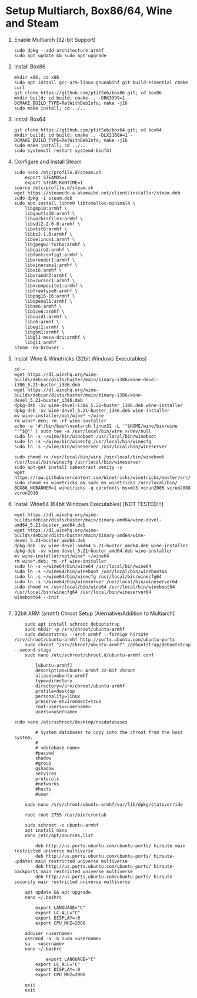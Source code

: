 # Setup Multiarch, Box86/64, Wine and Steam

1. Enable Multiarch (32-bit Support)
	```
	sudo dpkg --add-architecture armhf
	sudo apt update && sudo apt upgrade
	```
2. Install Box86
	```
	mkdir x86; cd x86
	sudo apt install gcc-arm-linux-gnueabihf git build-essential cmake curl
	git clone https://github.com/ptitSeb/box86.git; cd box86
	mkdir build; cd build; cmake .. -DRK3399=1 -DCMAKE_BUILD_TYPE=RelWithDebInfo; make -j16
	sudo make install; cd ../..
	```
3. Install Box64
	```
	git clone https://github.com/ptitSeb/box64.git; cd box64
	mkdir build; cd build; cmake .. -DLX2160A=1 -DCMAKE_BUILD_TYPE=RelWithDebInfo; make -j16
	sudo make install; cd ../..
	sudo systemctl restart systemd-binfmt
	```
4. Configure and Install Steam
	```
	sudo nano /etc/profile.d/steam.sh
		export STEAMOS=1
		export STEAM_RUNTIME=1
	source /etc/profile.d/steam.sh
	wget https://steamcdn-a.akamaihd.net/client/installer/steam.deb
	sudo dpkg -i steam.deb
	sudo apt install libnm0 libtcmalloc-minimal4 \
		libgmp10:armhf \
		libgnutls30:armhf \
		libvorbisfile3:armhf \
		libsdl2-2.0-0:armhf \
		libxtst6:armhf \
		libbz2-1.0:armhf \
		libselinux1:armhf \
		libjpeg62-turbo:armhf \
		libcairo2:armhf \
		libfontconfig1:armhf \
		libxrender1:armhf \
		libxinerama1:armhf \
		libxi6:armhf \
		libxrandr2:armhf \
		libxcursor1:armhf \
		libxcomposite1:armhf \
		libfreetype6:armhf \
		libpng16-16:armhf \
		libopenal1:armhf \
		libsm6:armhf \
		libice6:armhf \
		libuuid1:armhf \
		libc6:armhf \
		libegl1:armhf \
		libgbm1:armhf \
		libgl1-mesa-dri:armhf \
		libgl1:armhf
	steam -no-browser .
	```
5. Install Wine & Winetricks (32bit Windows Executables)
	```
	cd ~
	wget https://dl.winehq.org/wine-builds/debian/dists/buster/main/binary-i386/wine-devel-i386_5.21~buster_i386.deb
	wget https://dl.winehq.org/wine-builds/debian/dists/buster/main/binary-i386/wine-devel_5.21~buster_i386.deb
	dpkg-deb -xv wine-devel-i386_5.21~buster_i386.deb wine-installer
	dpkg-deb -xv wine-devel_5.21~buster_i386.deb wine-installer
	mv wine-installer/opt/wine* ~/wine
	rm wine*.deb; rm -rf wine-installer
	echo -e '#!/bin/bash\nsetarch linux32 -L '"$HOME/wine/bin/wine "'"$@"' | sudo tee -a /usr/local/bin/wine >/dev/null
	sudo ln -s ~/wine/bin/wineboot /usr/local/bin/wineboot
	sudo ln -s ~/wine/bin/winecfg /usr/local/bin/winecfg
	sudo ln -s ~/wine/bin/wineserver /usr/local/bin/wineserver
	
	sudo chmod +x /usr/local/bin/wine /usr/local/bin/wineboot /usr/local/bin/winecfg /usr/local/bin/wineserver
	sudo apt-get install cabextract zenity -y
	wget https://raw.githubusercontent.com/Winetricks/winetricks/master/src/winetricks
	sudo chmod +x winetricks && sudo mv winetricks /usr/local/bin/
	BOX86_NOBANNER=1 winetricks -q corefonts msxml3 vcrun2005 vcrun2008 vcrun2010
	```
6. Install Wine64 (64bit Windows Executables) [NOT TESTED!!!]
	```
	wget https://dl.winehq.org/wine-builds/debian/dists/buster/main/binary-amd64/wine-devel-amd64_5.21~buster_amd64.deb
	wget https://dl.winehq.org/wine-builds/debian/dists/buster/main/binary-amd64/wine-devel_5.21~buster_amd64.deb
	dpkg-deb -xv wine-devel-amd64_5.21~buster_amd64.deb wine-installer
	dpkg-deb -xv wine-devel_5.21~buster_amd64.deb wine-installer
	mv wine-installer/opt/wine* ~/wine64
	rm wine*.deb; rm -rf wine-installer
	sudo ln -s ~/wine64/bin/wine64 /usr/local/bin/wine64
	sudo ln -s ~/wine64/bin/wineboot /usr/local/bin/wineboot64
	sudo ln -s ~/wine64/bin/winecfg /usr/local/bin/winecfg64
	sudo ln -s ~/wine64/bin/wineserver /usr/local/bin/wineserver64
	sudo chmod +x /usr/local/bin/wine64 /usr/local/bin/wineboot64 /usr/local/bin/winecfg64 /usr/local/bin/wineserver64
	wineboot64 --init
	```

	```
7. 32bit ARM (armhf) Chroot Setup [Alernative/Addition to Multiarch]
   	```
    	sudo apt install schroot debootstrap
    	sudo mkdir -p /srv/chroot/ubuntu-armhf
    	sudo debootstrap --arch armhf --foreign hirsute /srv/chroot/ubuntu-armhf http://ports.ubuntu.com/ubuntu-ports
    	sudo chroot "/srv/chroot/ubuntu-armhf" /debootstrap/debootstrap --second-stage
    	sudo nano /etc/schroot/chroot.d/ubuntu-armhf.conf
    	
	    	[ubuntu-armhf]
	    	description=Ubuntu Armhf 32-Bit chroot
	    	aliases=ubuntu-armhf
	    	type=directory
	    	directory=/srv/chroot/ubuntu-armhf
	    	profile=desktop
	    	personality=linux
	    	preserve-environment=true
	    	root-users=<username>
	    	users=<username>
	
	sudo nano /etc/schroot/desktop/nssdatabases
	
	    	# System databases to copy into the chroot from the host system.
	    	#
	    	# <database name>
	    	#passwd
	    	shadow
	    	#group
	    	gshadow
	    	services
	    	protocols
	    	#networks
	    	#hosts
	    	#user
      	
    	sudo nano /srv/chroot/ubuntu-armhf/var/lib/dpkg/statoverride
	 
   	   	root root 2755 /usr/bin/crontab
	
    	sudo schroot -c ubuntu-armhf
    	apt install nano
    	nano /etc/apt/sources.list
	  
   	    	deb http://us.ports.ubuntu.com/ubuntu-ports/ hirsute main restricted universe multiverse
	    	deb http://us.ports.ubuntu.com/ubuntu-ports/ hirsute-updates main restricted universe multiverse
	    	deb http://us.ports.ubuntu.com/ubuntu-ports/ hirsute-backports main restricted universe multiverse
	    	deb http://us.ports.ubuntu.com/ubuntu-ports/ hirsute-security main restricted universe multiverse
    	
    	apt update && apt upgrade
    	nano ~/.bashrc
	   
   	    	export LANGUAGE="C"
	    	export LC_ALL="C"
	    	export DISPLAY=:0
	    	export CPU_MHZ=2000
	
    	adduser <username>
    	usermod -a -G sudo <username>
    	su - <username>
    	nano ~/.bashrc
	
    	    	export LANGUAGE="C"
	    	export LC_ALL="C"
	    	export DISPLAY=:0
	    	export CPU_MHZ=2000
  	
    	exit
    	exit
 	```
